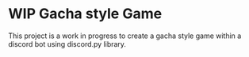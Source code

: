 # WIP Gacha style Game

This project is a work in progress to create a gacha style game within a discord bot using discord.py library.